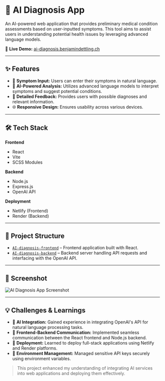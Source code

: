 # 🧬 AI Diagnosis App

An AI-powered web application that provides preliminary medical condition assessments based on user-inputted symptoms. This tool aims to assist users in understanding potential health issues by leveraging advanced language models.

🔗 **Live Demo:** [ai-diagnosis.benjamindettling.ch](https://ai-diagnosis.benjamindettling.ch)

---

## ✨ Features

- 📝 **Symptom Input:** Users can enter their symptoms in natural language.
- 🤖 **AI-Powered Analysis:** Utilizes advanced language models to interpret symptoms and suggest potential conditions.
- 📄 **Detailed Feedback:** Provides users with possible diagnoses and relevant information.
- 🌐 **Responsive Design:** Ensures usability across various devices.

---

## 🛠 Tech Stack

**Frontend**
- React
- Vite
- SCSS Modules

**Backend**
- Node.js
- Express.js
- OpenAI API

**Deployment**
- Netlify (Frontend)
- Render (Backend)

---

## 📂 Project Structure

- [`AI-diagnosis-frontend`](https://github.com/benjamindettling/AI-diagnosis-frontend) – Frontend application built with React.
- [`AI-diagnosis-backend`](https://github.com/benjamindettling/AI-diagnosis-backend) – Backend server handling API requests and interfacing with the OpenAI API.

---

## 📸 Screenshot

![AI Diagnosis App Screenshot](./diagnosis.png)

---

## 💡 Challenges & Learnings

- 🧠 **AI Integration:** Gained experience in integrating OpenAI's API for natural language processing tasks.
- 🔄 **Frontend-Backend Communication:** Implemented seamless communication between the React frontend and Node.js backend.
- 🚀 **Deployment:** Learned to deploy full-stack applications using Netlify and Render platforms.
- 🔐 **Environment Management:** Managed sensitive API keys securely using environment variables.

> This project enhanced my understanding of integrating AI services into web applications and deploying them effectively.

